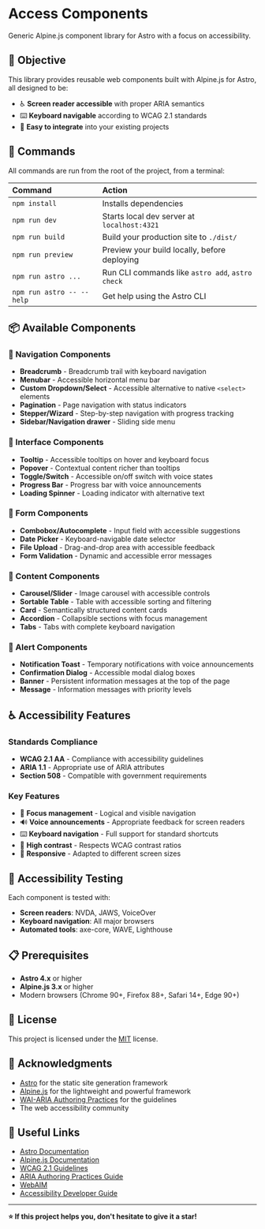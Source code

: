 # Access Components

Generic Alpine.js component library for Astro with a focus on accessibility.

## 🎯 Objective

This library provides reusable web components built with Alpine.js for Astro, all designed to be:
- ♿ **Screen reader accessible** with proper ARIA semantics
- ⌨️ **Keyboard navigable** according to WCAG 2.1 standards
- 🔧 **Easy to integrate** into your existing projects

## 🧞 Commands

All commands are run from the root of the project, from a terminal:

| Command                   | Action                                           |
| :------------------------ | :----------------------------------------------- |
| `npm install`             | Installs dependencies                            |
| `npm run dev`             | Starts local dev server at `localhost:4321`      |
| `npm run build`           | Build your production site to `./dist/`          |
| `npm run preview`         | Preview your build locally, before deploying     |
| `npm run astro ...`       | Run CLI commands like `astro add`, `astro check` |
| `npm run astro -- --help` | Get help using the Astro CLI                     |

## 📦 Available Components

### 🧭 Navigation Components

- **Breadcrumb** - Breadcrumb trail with keyboard navigation
- **Menubar** - Accessible horizontal menu bar
- **Custom Dropdown/Select** - Accessible alternative to native `<select>` elements
- **Pagination** - Page navigation with status indicators
- **Stepper/Wizard** - Step-by-step navigation with progress tracking
- **Sidebar/Navigation drawer** - Sliding side menu

### 🎨 Interface Components

- **Tooltip** - Accessible tooltips on hover and keyboard focus
- **Popover** - Contextual content richer than tooltips
- **Toggle/Switch** - Accessible on/off switch with voice states
- **Progress Bar** - Progress bar with voice announcements
- **Loading Spinner** - Loading indicator with alternative text

### 📝 Form Components

- **Combobox/Autocomplete** - Input field with accessible suggestions
- **Date Picker** - Keyboard-navigable date selector
- **File Upload** - Drag-and-drop area with accessible feedback
- **Form Validation** - Dynamic and accessible error messages

### 📄 Content Components

- **Carousel/Slider** - Image carousel with accessible controls
- **Sortable Table** - Table with accessible sorting and filtering
- **Card** - Semantically structured content cards
- **Accordion** - Collapsible sections with focus management
- **Tabs** - Tabs with complete keyboard navigation

### 🔔 Alert Components

- **Notification Toast** - Temporary notifications with voice announcements
- **Confirmation Dialog** - Accessible modal dialog boxes
- **Banner** - Persistent information messages at the top of the page
- **Message** - Information messages with priority levels

## ♿ Accessibility Features

### Standards Compliance
- **WCAG 2.1 AA** - Compliance with accessibility guidelines
- **ARIA 1.1** - Appropriate use of ARIA attributes
- **Section 508** - Compatible with government requirements

### Key Features
- 🎯 **Focus management** - Logical and visible navigation
- 🔊 **Voice announcements** - Appropriate feedback for screen readers
- ⌨️ **Keyboard navigation** - Full support for standard shortcuts
- 🎨 **High contrast** - Respects WCAG contrast ratios
- 📱 **Responsive** - Adapted to different screen sizes

## 🧪 Accessibility Testing

Each component is tested with:
- **Screen readers**: NVDA, JAWS, VoiceOver
- **Keyboard navigation**: All major browsers
- **Automated tools**: axe-core, WAVE, Lighthouse

## 📋 Prerequisites

- **Astro 4.x** or higher
- **Alpine.js 3.x** or higher
- Modern browsers (Chrome 90+, Firefox 88+, Safari 14+, Edge 90+)

## 📄 License

This project is licensed under the [MIT](LICENSE) license.

## 🙏 Acknowledgments

- [Astro](https://astro.build/) for the static site generation framework
- [Alpine.js](https://alpinejs.dev/) for the lightweight and powerful framework
- [WAI-ARIA Authoring Practices](https://www.w3.org/WAI/ARIA/apg/) for the guidelines
- The web accessibility community

## 🔗 Useful Links

- [Astro Documentation](https://docs.astro.build/)
- [Alpine.js Documentation](https://alpinejs.dev/)
- [WCAG 2.1 Guidelines](https://www.w3.org/WAI/WCAG21/quickref/)
- [ARIA Authoring Practices Guide](https://www.w3.org/WAI/ARIA/apg/)
- [WebAIM](https://webaim.org/)
- [Accessibility Developer Guide](https://www.accessibility-developer-guide.com/)

---

**⭐ If this project helps you, don't hesitate to give it a star!**